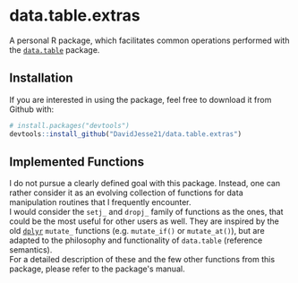 # data.table.extras

A personal R package, which facilitates common operations performed with the [`data.table`](https://github.com/Rdatatable/data.table) package.

## Installation

If you are interested in using the package, feel free to download it from Github with:

``` r
# install.packages("devtools")
devtools::install_github("DavidJesse21/data.table.extras")
```

## Implemented Functions

I do not pursue a clearly defined goal with this package.
Instead, one can rather consider it as an evolving collection of functions for data manipulation routines that I frequently encounter.<br>
I would consider the `setj_` and `dropj_` family of functions as the ones, that could be the most useful for other users as well.
They are inspired by the old [`dplyr`](https://github.com/tidyverse/dplyr) `mutate_` functions (e.g. `mutate_if()` or `mutate_at()`), but are adapted to the philosophy and functionality of `data.table` (reference semantics).<br>
For a detailed description of these and the few other functions from this package, please refer to the package's manual.

